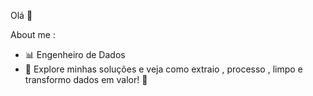 Olá 👋

About me :
- 📊 Engenheiro de Dados  
- 🚀 Explore minhas soluções e veja como extraio , processo , limpo e transformo dados em valor! 🚀
  
<!--
**vinirodrigues/vinirodrigues** is a ✨ _special_ ✨ repository because its `README.md` (this file) appears on your GitHub profile.

Here are some ideas to get you started:

- 🔭 I’m currently working on ...
- 🌱 I’m currently learning ...
- 👯 I’m looking to collaborate on ...
- 🤔 I’m looking for help with ...
- 💬 Ask me about ...
- 📫 How to reach me: ...
- 😄 Pronouns: ...
- ⚡ Fun fact: ...
- 📊 Data Engineering
- 
-->
